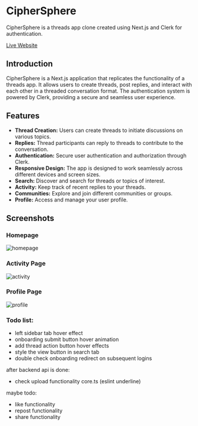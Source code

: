 # CipherSphere
CipherSphere is a threads app clone created using Next.js and Clerk for authentication.

[Live Website](https://ciphersphere.vercel.app/)

## Introduction

CipherSphere is a Next.js application that replicates the functionality of a threads app. It allows users to create threads, post replies, and interact with each other in a threaded conversation format. The authentication system is powered by Clerk, providing a secure and seamless user experience.

## Features

- **Thread Creation:** Users can create threads to initiate discussions on various topics.
- **Replies:** Thread participants can reply to threads to contribute to the conversation.
- **Authentication:** Secure user authentication and authorization through Clerk.
- **Responsive Design:** The app is designed to work seamlessly across different devices and screen sizes.
- **Search:** Discover and search for threads or topics of interest.
- **Activity:** Keep track of recent replies to your threads.
- **Communities:** Explore and join different communities or groups.
- **Profile:** Access and manage your user profile.

## Screenshots

### Homepage
![homepage](https://github.com/tnajim/cipher-sphere/assets/47018694/3120442d-fa34-48e0-b0cc-8de93d712cdc)

### Activity Page
![activity](https://github.com/tnajim/cipher-sphere/assets/47018694/278cf961-4bad-4fe6-b2e7-5e484c82305d)

### Profile Page
![profile](https://github.com/tnajim/cipher-sphere/assets/47018694/0977f680-73e6-4e39-8d3c-437e8996522c)


### Todo list:
- left sidebar tab hover effect
- onboarding submit button hover animation
- add thread action button hover effects
- style the view button in search tab
- double check onboarding redirect on subsequent logins

after backend api is done:
- check upload functionality core.ts (eslint underline)

maybe todo:
- like functionality
- repost functionality
- share functionality
